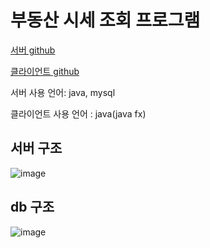 # 부동산 시세 조회 프로그램

[서버 github](https://github.com/HoChangSUNG/creativeProjectServer)

[클라이언트 github](https://github.com/HoChangSUNG/creativeProjectClient)

서버 사용 언어: java, mysql

클라이언트 사용 언어 : java(java fx)

## 서버 구조

![image](https://velog.velcdn.com/images/hochang/post/d09d73a4-aedc-4677-848d-d64aefb5af2b/image.png)


## db 구조

![image](https://user-images.githubusercontent.com/76422685/176338054-431fe34e-e42b-4dc9-a457-4beb493737c9.png)

